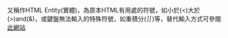 又稱作HTML Entity(實體)，為原本HTML有用處的符號，如小於(<)大於(>)and(&)，或鍵盤無法輸入的特殊符號，如重積分(∬)等，替代輸入方式可參閱[此網站](https://dev.w3.org/html5/html-author/charref)